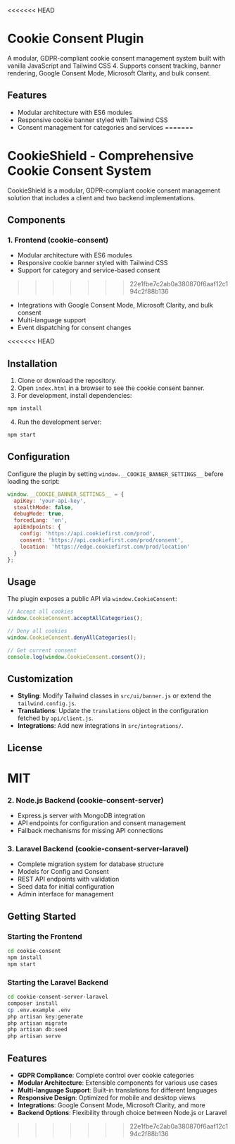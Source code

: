 <<<<<<< HEAD
# Cookie Consent Plugin

A modular, GDPR-compliant cookie consent management system built with vanilla JavaScript and Tailwind CSS 4. Supports consent tracking, banner rendering, Google Consent Mode, Microsoft Clarity, and bulk consent.

## Features
- Modular architecture with ES6 modules
- Responsive cookie banner styled with Tailwind CSS
- Consent management for categories and services
=======
# CookieShield - Comprehensive Cookie Consent System

CookieShield is a modular, GDPR-compliant cookie consent management solution that includes a client and two backend implementations.

## Components

### 1. Frontend (cookie-consent)
- Modular architecture with ES6 modules
- Responsive cookie banner styled with Tailwind CSS
- Support for category and service-based consent
>>>>>>> 22e1fbe7c2ab0a380870f6aaf12c194c2f88b136
- Integrations with Google Consent Mode, Microsoft Clarity, and bulk consent
- Multi-language support
- Event dispatching for consent changes

<<<<<<< HEAD
## Installation

1. Clone or download the repository.
2. Open `index.html` in a browser to see the cookie consent banner.
3. For development, install dependencies:

```bash
npm install
```

4. Run the development server:

```bash
npm start
```

## Configuration

Configure the plugin by setting `window.__COOKIE_BANNER_SETTINGS__` before loading the script:

```javascript
window.__COOKIE_BANNER_SETTINGS__ = {
  apiKey: 'your-api-key',
  stealthMode: false,
  debugMode: true,
  forcedLang: 'en',
  apiEndpoints: {
    config: 'https://api.cookiefirst.com/prod',
    consent: 'https://api.cookiefirst.com/prod/consent',
    location: 'https://edge.cookiefirst.com/prod/location'
  }
};
```

## Usage

The plugin exposes a public API via `window.CookieConsent`:

```javascript
// Accept all cookies
window.CookieConsent.acceptAllCategories();

// Deny all cookies
window.CookieConsent.denyAllCategories();

// Get current consent
console.log(window.CookieConsent.consent());
```

## Customization

- **Styling**: Modify Tailwind classes in `src/ui/banner.js` or extend the `tailwind.config.js`.
- **Translations**: Update the `translations` object in the configuration fetched by `api/client.js`.
- **Integrations**: Add new integrations in `src/integrations/`.

## License

MIT
=======
### 2. Node.js Backend (cookie-consent-server)
- Express.js server with MongoDB integration
- API endpoints for configuration and consent management
- Fallback mechanisms for missing API connections

### 3. Laravel Backend (cookie-consent-server-laravel)
- Complete migration system for database structure
- Models for Config and Consent
- REST API endpoints with validation
- Seed data for initial configuration
- Admin interface for management

## Getting Started

### Starting the Frontend
```bash
cd cookie-consent
npm install
npm start
```

### Starting the Laravel Backend
```bash
cd cookie-consent-server-laravel
composer install
cp .env.example .env
php artisan key:generate
php artisan migrate
php artisan db:seed
php artisan serve
```

## Features

- **GDPR Compliance**: Complete control over cookie categories
- **Modular Architecture**: Extensible components for various use cases
- **Multi-language Support**: Built-in translations for different languages
- **Responsive Design**: Optimized for mobile and desktop views
- **Integrations**: Google Consent Mode, Microsoft Clarity, and more
- **Backend Options**: Flexibility through choice between Node.js or Laravel 
>>>>>>> 22e1fbe7c2ab0a380870f6aaf12c194c2f88b136
